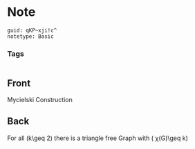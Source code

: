 # Note
```
guid: qKP~xji!c^
notetype: Basic
```

### Tags
```
```

## Front
Mycielski Construction

## Back
For all \(k\geq 2\) there is a triangle free Graph with \( χ(G)\geq k\)

